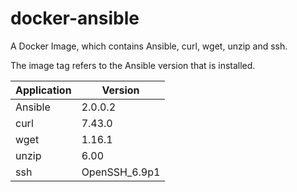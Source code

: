 # docker-ansible
A Docker Image, which contains Ansible, curl, wget, unzip and ssh.

The image tag refers to the Ansible version that is installed.

| Application | Version |
|-------------|---------|
| Ansible | 2.0.0.2 |
| curl | 7.43.0 |
| wget | 1.16.1 |
| unzip | 6.00 |
| ssh | OpenSSH_6.9p1 |